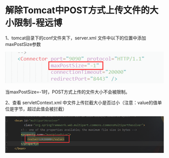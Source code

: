 # 解除Tomcat中POST方式上传文件的大小限制-程远博

1、tomcat目录下的conf文件夹下，server.xml 文件中以下的位置中添加maxPostSize参数

![img](https://github.com/SN1997/Zjyc-document/blob/master/picture/1578474874332.png)

当maxPostSize=-1时，POST方式上传的文件大小不会被限制。



2、查看 servletContext.xml 中文件上传拦截大小是否过小（注意：value的值单位是字节，超过此值会被拦截）

![img](https://github.com/SN1997/Zjyc-document/blob/master/picture/1578474988252.png)

